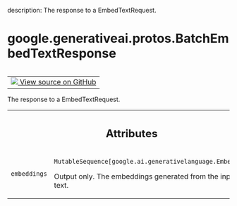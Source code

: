 description: The response to a EmbedTextRequest.

<div itemscope itemtype="http://developers.google.com/ReferenceObject">
<meta itemprop="name" content="google.generativeai.protos.BatchEmbedTextResponse" />
<meta itemprop="path" content="Stable" />
</div>

# google.generativeai.protos.BatchEmbedTextResponse

<!-- Insert buttons and diff -->

<table class="tfo-notebook-buttons tfo-api nocontent" align="left">
<td>
  <a target="_blank" href="https://github.com/googleapis/google-cloud-python/tree/main/packages/google-ai-generativelanguage/google/ai/generativelanguage_v1beta/types/text_service.py#L361-L374">
    <img src="https://www.tensorflow.org/images/GitHub-Mark-32px.png" />
    View source on GitHub
  </a>
</td>
</table>



The response to a EmbedTextRequest.

<!-- Placeholder for "Used in" -->




<!-- Tabular view -->
 <table class="responsive fixed orange">
<colgroup><col width="214px"><col></colgroup>
<tr><th colspan="2"><h2 class="add-link">Attributes</h2></th></tr>

<tr>
<td>

`embeddings`<a id="embeddings"></a>

</td>
<td>

`MutableSequence[google.ai.generativelanguage.Embedding]`

Output only. The embeddings generated from
the input text.

</td>
</tr>
</table>




